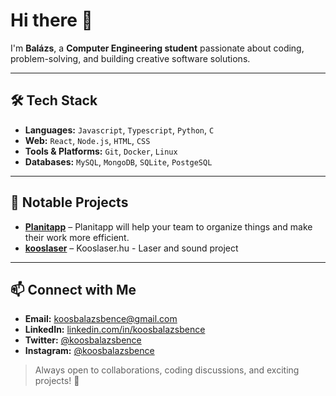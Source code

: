 # Hi there 👋

I'm **Balázs**, a **Computer Engineering student** passionate about coding, problem-solving, and building creative software solutions.  

---

## 🛠 Tech Stack

- **Languages:** `Javascript`, `Typescript`, `Python`, `C`  
- **Web:** `React`, `Node.js`, `HTML`, `CSS`  
- **Tools & Platforms:** `Git`, `Docker`, `Linux`  
- **Databases:** `MySQL`, `MongoDB`, `SQLite`, `PostgeSQL`

---

## 🌟 Notable Projects

- **[Planitapp](https://github.com/janoscsordas/planit-vizsgaremek-fullstack)** – Planitapp will help your team to organize things and make their work more efficient.  
- **[kooslaser](https://kooslaser.hu)** – Kooslaser.hu - Laser and sound project

---

## 📫 Connect with Me

- **Email:** [koosbalazsbence@gmail.com](mailto:koosbalazsbence@gmail.com)  
- **LinkedIn:** [linkedin.com/in/koosbalazsbence](https://linkedin.com/in/koosbalazsbence)  
- **Twitter:** [@koosbalazsbence](https://twitter.com/koosbalazsbence)  
- **Instagram:** [@koosbalazsbence](https://instagram.com/koosbalazsbence)  

> Always open to collaborations, coding discussions, and exciting projects! 🚀
